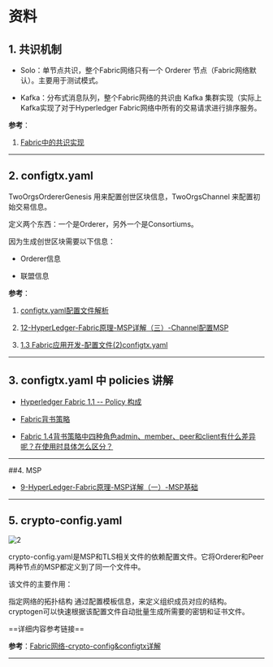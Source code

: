 # 资料

## 1. 共识机制

- Solo：单节点共识，整个Fabric网络只有一个 Orderer 节点（Fabric网络默认）。主要用于测试模式。

- Kafka：分布式消息队列，整个Fabric网络的共识由 Kafka 集群实现（实际上Kafka实现了对于Hyperledger Fabric网络中所有的交易请求进行排序服务。

**参考**：

1. [Fabric中的共识实现](https://www.chainnode.com/post/283387)

---

## 2. configtx.yaml

TwoOrgsOrdererGenesis 用来配置创世区块信息，TwoOrgsChannel 来配置初始交易信息。

定义两个东西：一个是Orderer，另外一个是Consortiums。

因为生成创世区块需要以下信息：

- Orderer信息

- 联盟信息

**参考**：

1. [configtx.yaml配置文件解析](https://my.oschina.net/u/2476019/blog/2046258)

2. [12-HyperLedger-Fabric原理-MSP详解（三）-Channel配置MSP](https://zhuanlan.zhihu.com/p/35839000)

3. [1.3 Fabric应用开发-配置文件(2)configtx.yaml](https://www.jianshu.com/p/f79df69b1dbb?utm_campaign=maleskine&utm_content=note&utm_medium=seo_notes&utm_source=recommendation)

---

## 3. configtx.yaml 中 policies 讲解

- [Hyperledger Fabric 1.1 -- Policy 构成](https://www.cnblogs.com/cnblogs-wangzhipeng/p/9686235.html)

- [Fabric背书策略](https://www.jianshu.com/p/ef7e3f3cb48e)

- [Fabric 1.4背书策略中四种角色admin、member、peer和client有什么差异呢？在使用时具体怎么区分？](https://www.liankexing.com/question/4229)

---

##4.  MSP

- [9-HyperLedger-Fabric原理-MSP详解（一）-MSP基础](https://zhuanlan.zhihu.com/p/35683522)

---

## 5. crypto-config.yaml

![2](http://ww1.sinaimg.cn/large/006alGmrgy1g5zfebg4jdj30nx098wiy.jpg)

crypto-config.yaml是MSP和TLS相关文件的依赖配置文件。它将Orderer和Peer两种节点的MSP都定义到了同一个文件中。

该文件的主要作用：

指定网络的拓扑结构
通过配置模板信息，来定义组织成员对应的结构。
cryptogen可以快速根据该配置文件自动批量生成所需要的密钥和证书文件。

==详细内容参考链接==

**参考**：[Fabric网络-crypto-config&configtx详解](https://zhuanlan.zhihu.com/p/35339234)

---

